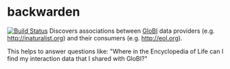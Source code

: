 # backwarden
[![Build Status](https://travis-ci.org/jhpoelen/backwarden.svg?branch=master)](https://travis-ci.org/jhpoelen/backwarden)
Discovers associations between [GloBI](http://globalbioticinteractions.org) data providers (e.g. http://inaturalist.org) and their consumers (e.g. http://eol.org).

This helps to answer questions like: "Where in the Encyclopedia of Life can I find my interaction data that I shared with GloBI?" 

